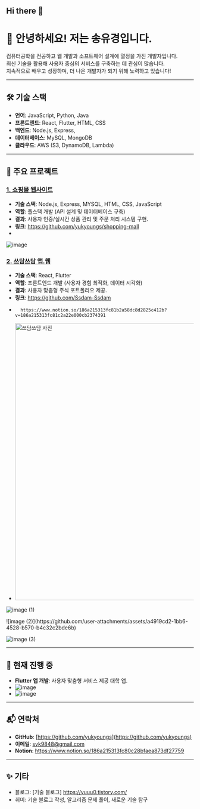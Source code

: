 ## Hi there 👋

# 👋 안녕하세요! 저는 송유경입니다.
컴퓨터공학을 전공하고 웹 개발과 소프트웨어 설계에 열정을 가진 개발자입니다.  
최신 기술을 활용해 사용자 중심의 서비스를 구축하는 데 관심이 많습니다.  
지속적으로 배우고 성장하며, 더 나은 개발자가 되기 위해 노력하고 있습니다!

---

## 🛠 기술 스택
- **언어**: JavaScript, Python, Java
- **프론트엔드**: React, Flutter, HTML, CSS
- **백엔드**: Node.js, Express, 
- **데이터베이스**: MySQL, MongoDB
- **클라우드**: AWS (S3, DynamoDB, Lambda)

---

## 📂 주요 프로젝트
### [1. 쇼핑몰 웹사이트](https://github.com/username/shopping-mall)
- **기술 스택**: Node.js, Express, MYSQL, HTML, CSS, JavaScript
- **역할**: 풀스택 개발 (API 설계 및 데이터베이스 구축)
- **결과**: 사용자 인증/실시간 상품 관리 및 주문 처리 시스템 구현.
- **링크**: https://github.com/yukyoungs/shopping-mall
- 
![image](https://github.com/user-attachments/assets/060c188f-0f99-4405-891c-3742474db9e1)

### [2. 쓰담쓰담 앱.웹](https://github.com/username/stock-portfolio)
- **기술 스택**: React, Flutter
- **역할**: 프론트엔드 개발 (사용자 경험 최적화, 데이터 시각화)
- **결과**: 사용자 맞춤형 주식 포트폴리오 제공.
- **링크**: https://github.com/Ssdam-Ssdam
-       https://www.notion.so/186a215313fc81b2a58dc8d2825c412b?v=186a215313fc81c2a22e000cb2374391
- <img width="743" alt="쓰담쓰담 사진" src="https://github.com/user-attachments/assets/d86fdc10-4f2d-4569-a218-bffd019e2742" />

![image (1)](https://github.com/user-attachments/assets/b530097a-37d0-46c9-9b5e-bea4ed3a65d1)

<Figma Design>
![image (2)](https://github.com/user-attachments/assets/a4919cd2-1bb6-4528-b570-b4c32c2bde6b)
  
![image (3)](https://github.com/user-attachments/assets/5863381c-4ab7-48fb-9912-c217aa9d79a1)





---

## 🌱 현재 진행 중
- **Flutter 앱 개발**: 사용자 맞춤형 서비스 제공 대학 앱.
- ![image](https://github.com/user-attachments/assets/3c1a6510-4041-45c8-b4f4-1f464e0b2732)
- ![image](https://github.com/user-attachments/assets/f18399db-7a4c-42b6-80a0-b4949ba4cf7a)

---

## 📬 연락처
- **GitHub**: [https://github.com/yukyoungs](https://github.com/yukyoungs)
- **이메일**: syk9848@gmail.com
- **Notion**: https://www.notion.so/186a215313fc80c28bfaea873df27759

---

## ✨ 기타
- 블로그: [기술 블로그] https://yuuu0.tistory.com/
- 취미: 기술 블로그 작성, 알고리즘 문제 풀이, 새로운 기술 탐구





<!--
**yukyoungs/yukyoungs** is a ✨ _special_ ✨ repository because its `README.md` (this file) appears on your GitHub profile.

Here are some ideas to get you started:

- 🔭 I’m currently working on ...
- 🌱 I’m currently learning ...
- 👯 I’m looking to collaborate on ...
- 🤔 I’m looking for help with ...
- 💬 Ask me about ...
- 📫 How to reach me: ...
- 😄 Pronouns: ...
- ⚡ Fun fact: ...
-->
